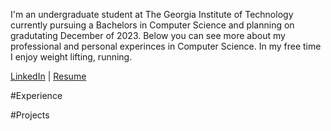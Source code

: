 I'm an undergraduate student at The Georgia Institute of Technology currently pursuing a Bachelors in Computer Science and planning on gradutating December of 2023. Below you can see more about my professional and personal experinces in Computer Science. In my free time I enjoy weight lifting, running.

[LinkedIn](https://www.linkedin.com/in/tchoe711/) | [Resume](Resume.pdf)

#Experience

#Projects
